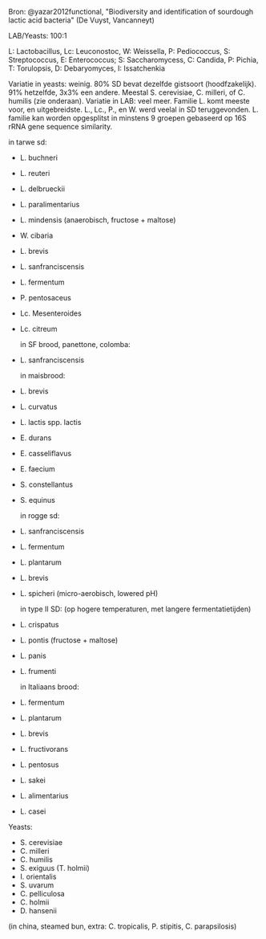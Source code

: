 
Bron: @yazar2012functional, "Biodiversity and identification of sourdough lactic acid bacteria" (De Vuyst, Vancanneyt)

LAB/Yeasts: 100:1

L: Lactobacillus, Lc: Leuconostoc, W: Weissella, P: Pediococcus, S: Streptococcus, E: Enterococcus; S: Saccharomycess, C: Candida, P: Pichia, T: Torulopsis, D: Debaryomyces, I: Issatchenkia

Variatie in yeasts: weinig. 80% SD bevat dezelfde gistsoort (hoodfzakelijk). 91% hetzelfde, 3x3% een andere. Meestal S. cerevisiae, C. milleri, of C. humilis (zie onderaan).
Variatie in LAB: veel meer. Familie L. komt meeste voor, en uitgebreidste. L., Lc., P., en W. werd veelal in SD teruggevonden. L. familie kan worden opgesplitst in minstens 9 groepen gebaseerd op 16S rRNA gene sequence similarity.

  in tarwe sd:
- L. buchneri
- L. reuteri
- L. delbrueckii
- L. paralimentarius
- L. mindensis (anaerobisch, fructose + maltose)
- W. cibaria
- L. brevis
- L. sanfranciscensis
- L. fermentum
- P. pentosaceus
- Lc. Mesenteroides
- Lc. citreum

  in SF brood, panettone, colomba:
- L. sanfranciscensis

  in maisbrood:
- L. brevis
- L. curvatus
- L. lactis spp. lactis
- E. durans
- E. casseliflavus
- E. faecium
- S. constellantus
- S. equinus

  in rogge sd:
- L. sanfranciscensis
- L. fermentum
- L. plantarum
- L. brevis
- L. spicheri (micro-aerobisch, lowered pH)

  in type II SD: (op hogere temperaturen, met langere fermentatietijden)
- L. crispatus
- L. pontis (fructose + maltose)
- L. panis
- L. frumenti

  in Italiaans brood:
- L. fermentum
- L. plantarum
- L. brevis
- L. fructivorans
- L. pentosus
- L. sakei
- L. alimentarius
- L. casei

Yeasts:

- S. cerevisiae
- C. milleri
- C. humilis
- S. exiguus (T. holmii)
- I. orientalis
- S. uvarum
- C. pelliculosa
- C. holmii
- D. hansenii

(in china, steamed bun, extra: C. tropicalis, P. stipitis, C. parapsilosis)

